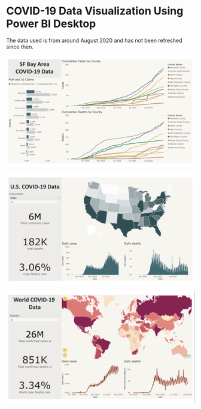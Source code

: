 # COVID-19 Data Visualization Using Power BI Desktop

The data used is from around August 2020 and has not been refreshed since then.

![picture 1](https://github.com/gpadolina/COVID-19_Data_Visualization_Using_Power-BI_Desktop/blob/master/COVID-19%20Data%20Visualization/COVID-19%20Data%20Visualization%20-%203.PNG)

![picture 2](https://github.com/gpadolina/COVID-19_Data_Visualization_Using_Power-BI_Desktop/blob/master/COVID-19%20Data%20Visualization/COVID-19%20Data%20Visualization.PNG)

![picture 3](https://github.com/gpadolina/COVID-19_Data_Visualization_Using_Power-BI_Desktop/blob/master/COVID-19%20Data%20Visualization/COVID-19%20Data%20Visualization%20-%202.PNG)
